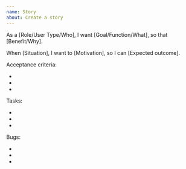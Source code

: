 ```yaml
---
name: Story
about: Create a story
---
```


As a [Role/User Type/Who], I want [Goal/Function/What], so that [Benefit/Why].

When [Situation], I want to [Motivation], so I can [Expected outcome].

Acceptance criteria:

-
-
-

Tasks:

-
-
-

Bugs:

-
-
-
